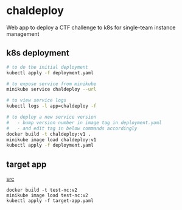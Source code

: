 # chaldeploy

Web app to deploy a CTF challenge to k8s for single-team instance management

## k8s deployment

```bash
# to do the initial deployment
kubectl apply -f deployment.yaml

# to expose service from minikube
minikube service chaldeploy --url

# to view service logs
kubectl logs -l app=chaldeploy -f

# to deploy a new service version
#   - bump version number in image tag in deployment.yaml
#   - and edit tag in below commands accordingly
docker build -t chaldeploy:v1 .
minikube image load chaldeploy:v1
kubectl apply -f deployment.yaml
```

## target app

[src](https://gitlab.com/osusec/ctf-authors/damctf2020-chals/-/tree/master/test/test-nc)

```
docker build -t test-nc:v2
minikube image load test-nc:v2
kubectl apply -f target-app.yaml
```